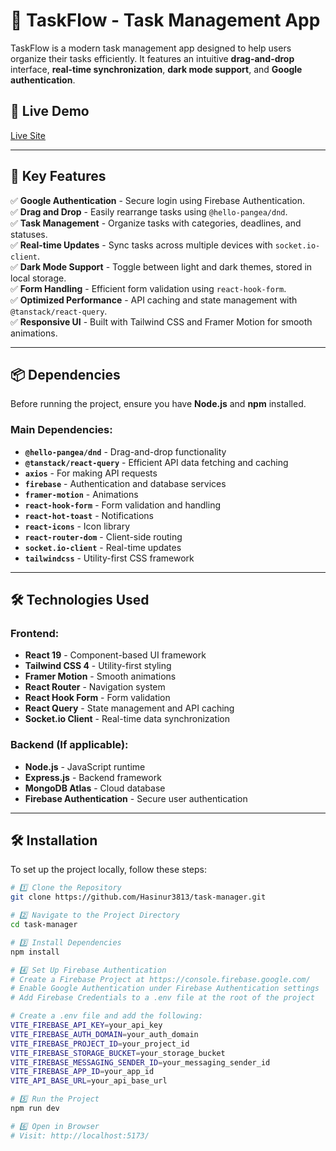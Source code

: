 # 📌 TaskFlow - Task Management App

TaskFlow is a modern task management app designed to help users organize their tasks efficiently. It features an intuitive **drag-and-drop** interface, **real-time synchronization**, **dark mode support**, and **Google authentication**.

## 🔗 Live Demo

[Live Site](https://task-manager-38.web.app)

---

## 🚀 Key Features

✅ **Google Authentication** - Secure login using Firebase Authentication.  
✅ **Drag and Drop** - Easily rearrange tasks using `@hello-pangea/dnd`.  
✅ **Task Management** - Organize tasks with categories, deadlines, and statuses.  
✅ **Real-time Updates** - Sync tasks across multiple devices with `socket.io-client`.  
✅ **Dark Mode Support** - Toggle between light and dark themes, stored in local storage.  
✅ **Form Handling** - Efficient form validation using `react-hook-form`.  
✅ **Optimized Performance** - API caching and state management with `@tanstack/react-query`.  
✅ **Responsive UI** - Built with Tailwind CSS and Framer Motion for smooth animations.

---

## 📦 Dependencies

Before running the project, ensure you have **Node.js** and **npm** installed.

### Main Dependencies:

- **`@hello-pangea/dnd`** - Drag-and-drop functionality
- **`@tanstack/react-query`** - Efficient API data fetching and caching
- **`axios`** - For making API requests
- **`firebase`** - Authentication and database services
- **`framer-motion`** - Animations
- **`react-hook-form`** - Form validation and handling
- **`react-hot-toast`** - Notifications
- **`react-icons`** - Icon library
- **`react-router-dom`** - Client-side routing
- **`socket.io-client`** - Real-time updates
- **`tailwindcss`** - Utility-first CSS framework

---

## 🛠️ Technologies Used

### Frontend:

- **React 19** - Component-based UI framework
- **Tailwind CSS 4** - Utility-first styling
- **Framer Motion** - Smooth animations
- **React Router** - Navigation system
- **React Hook Form** - Form validation
- **React Query** - State management and API caching
- **Socket.io Client** - Real-time data synchronization

### Backend (If applicable):

- **Node.js** - JavaScript runtime
- **Express.js** - Backend framework
- **MongoDB Atlas** - Cloud database
- **Firebase Authentication** - Secure user authentication

---

## 🛠️ Installation

To set up the project locally, follow these steps:

```sh
# 1️⃣ Clone the Repository
git clone https://github.com/Hasinur3813/task-manager.git

# 2️⃣ Navigate to the Project Directory
cd task-manager

# 3️⃣ Install Dependencies
npm install

# 4️⃣ Set Up Firebase Authentication
# Create a Firebase Project at https://console.firebase.google.com/
# Enable Google Authentication under Firebase Authentication settings
# Add Firebase Credentials to a .env file at the root of the project

# Create a .env file and add the following:
VITE_FIREBASE_API_KEY=your_api_key
VITE_FIREBASE_AUTH_DOMAIN=your_auth_domain
VITE_FIREBASE_PROJECT_ID=your_project_id
VITE_FIREBASE_STORAGE_BUCKET=your_storage_bucket
VITE_FIREBASE_MESSAGING_SENDER_ID=your_messaging_sender_id
VITE_FIREBASE_APP_ID=your_app_id
VITE_API_BASE_URL=your_api_base_url

# 5️⃣ Run the Project
npm run dev

# 6️⃣ Open in Browser
# Visit: http://localhost:5173/
```
